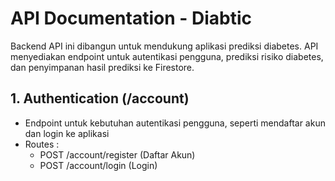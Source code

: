 # API Documentation - Diabtic
Backend API ini dibangun untuk mendukung aplikasi prediksi diabetes. API menyediakan endpoint untuk autentikasi pengguna, prediksi risiko diabetes, dan penyimpanan hasil prediksi ke Firestore.

## 1. Authentication (/account)
- Endpoint untuk kebutuhan autentikasi pengguna, seperti mendaftar akun dan login ke aplikasi
- Routes :
  - POST /account/register (Daftar Akun)
  - POST /account/login (Login)
